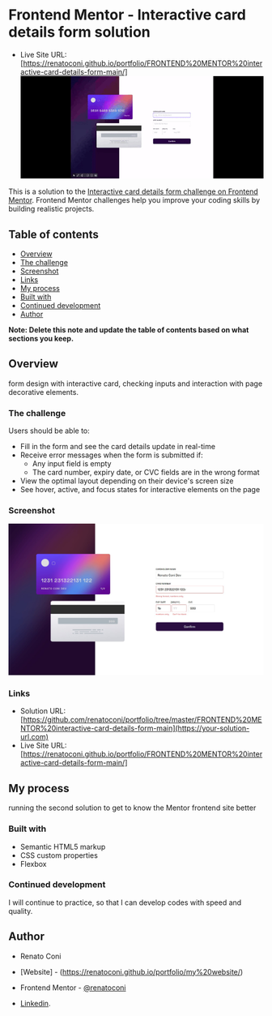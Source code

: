 # Frontend Mentor - Interactive card details form solution
- Live Site URL: [https://renatoconi.github.io/portfolio/FRONTEND%20MENTOR%20interactive-card-details-form-main/]
![./](./interactiveform.gif)

This is a solution to the [Interactive card details form challenge on Frontend Mentor](https://www.frontendmentor.io/challenges/interactive-card-details-form-XpS8cKZDWw). Frontend Mentor challenges help you improve your coding skills by building realistic projects. 

## Table of contents

  - [Overview](#overview)
  - [The challenge](#the-challenge)
  - [Screenshot](#screenshot)
  - [Links](#links)
  - [My process](#my-process)
  - [Built with](#built-with)
  - [Continued development](#continued-development)
  - [Author](#author)


**Note: Delete this note and update the table of contents based on what sections you keep.**

## Overview

form design with interactive card, checking inputs and interaction with page decorative elements.

### The challenge

Users should be able to:

- Fill in the form and see the card details update in real-time
- Receive error messages when the form is submitted if:
  - Any input field is empty
  - The card number, expiry date, or CVC fields are in the wrong format
- View the optimal layout depending on their device's screen size
- See hover, active, and focus states for interactive elements on the page

### Screenshot

![./](./screenshot.jpg)


### Links

- Solution URL: [https://github.com/renatoconi/portfolio/tree/master/FRONTEND%20MENTOR%20interactive-card-details-form-main](https://your-solution-url.com)
- Live Site URL: [https://renatoconi.github.io/portfolio/FRONTEND%20MENTOR%20interactive-card-details-form-main/]

## My process
running the second solution to get to know the Mentor frontend site better

### Built with

- Semantic HTML5 markup
- CSS custom properties
- Flexbox



### Continued development

I will continue to practice, so that I can develop codes with speed and quality.


## Author

- Renato Coni

- [Website] - (https://renatoconi.github.io/portfolio/my%20website/)
- Frontend Mentor - [@renatoconi](https://www.frontendmentor.io/profile/@renatoconi)
- [Linkedin](https://www.linkedin.com/in/renato-coni-aa6636196/).
